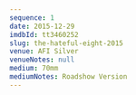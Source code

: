 ```yaml
---
sequence: 1
date: 2015-12-29
imdbId: tt3460252
slug: the-hateful-eight-2015
venue: AFI Silver
venueNotes: null
medium: 70mm
mediumNotes: Roadshow Version
---
```


